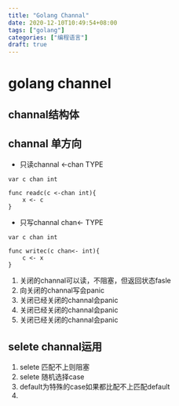 ```yaml
---
title: "Golang Channal"
date: 2020-12-10T10:49:54+08:00
tags: ["golang"]
categories: ["编程语言"]
draft: true
---
```


# golang channel

## channal结构体

## channal 单方向
- 只读channal <-chan TYPE
```
var c chan int

func readc(c <-chan int){
    x <- c
}
```
- 只写channal chan<- TYPE
```
var c chan int

func writec(c chan<- int){
    c <- x
}
```
1. 关闭的channal可以读，不阻塞，但返回状态fasle
2. 向关闭的channal写会panic 
3. 关闭已经关闭的channal会panic
3. 关闭已经关闭的channal会panic
3. 关闭已经关闭的channal会panic

## selete channal运用
1. selete 匹配不上则阻塞
2. selete 随机选择case
3. default为特殊的case如果都比配不上匹配default
4. 
